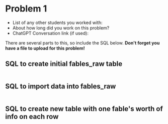 # Problem 1
- List of any other students you worked with:
- About how long did you work on this problem?
- ChatGPT Conversation link (if used):

There are several parts to this, so include the SQL below. **Don't forget you have a file to upload for this problem!**


## SQL to create initial fables_raw table
```sql

```

## SQL to import data into fables_raw
```sql

```

## SQL to create new table with one fable's worth of info on each row
```sql

```


























